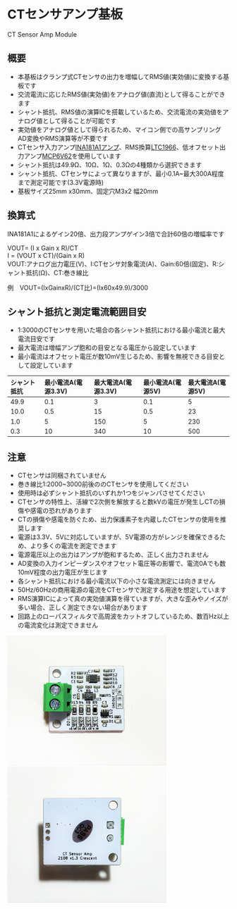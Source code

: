 # CTセンサアンプ基板  
CT Sensor Amp Module

## 概要 
  * 本基板はクランプ式CTセンサの出力を増幅してRMS値(実効値)に変換する基板です  
  * 交流電流に応じたRMS値(実効値)をアナログ値(直流)として得ることができます  
  * シャント抵抗、RMS値の演算ICを搭載しているため、交流電流の実効値をアナログ値として得ることが可能です  
  * 実効値をアナログ値として得られるため、マイコン側での高サンプリングAD変換やRMS演算等が不要です  
  * CTセンサ入力アンプ[INA181A1アンプ][1]、RMS換算[LTC1966][2]、低オフセット出力アンプ[MCP6V62][3]を使用しています  
  * シャント抵抗は49.9Ω、10Ω、1Ω、0.3Ωの4種類から選択できます  
  * シャント抵抗、CTセンサによって異なりますが、最小0.1A~最大300A程度まで測定可能です(3.3V電源時)  
  * 基板サイズ25mm x30mm、固定穴M3x2 幅20mm
  
## 換算式
  INA181A1によるゲイン20倍、出力段アンプゲイン3倍で合計60倍の増幅率です  

  VOUT= (I x Gain x R)/CT  
  I = (VOUT x CT)/(Gain x R)  
  VOUT:アナログ出力電圧(V)、I:CTセンサ対象電流(A)、Gain:60倍(固定)、R:シャント抵抗(Ω)、CT:巻き線比  
  
  例　VOUT=(IxGainxR)/(CT比)=(Ix60x49.9)/3000   

## シャント抵抗と測定電流範囲目安
  * 1:3000のCTセンサを用いた場合の各シャント抵抗における最小電流と最大電流目安です    
  * 最大電流は増幅アンプ飽和の目安となる電圧から設定しています  
  * 最小電流はオフセット電圧が数10mV生じるため、影響を無視できる目安として設定しています  

| シャント抵抗 | 最小電流A(電源3.3V) | 最大電流A(電源3.3V) | 最小電流A(電源5V) | 最大電流A(電源5V) |
|:-----------|:------------|:------------|:------------|:------------|
| 49.9 | 0.1 | 3 | 0.1 | 5 |
| 10.0 | 0.5 | 15 |	0.5 |	23 |
| 1.0 |	5 | 150 | 5	| 230 |
| 0.3 |	10 | 340 | 10 | 500 |				
			 
## 注意 
  * CTセンサは同梱されていません  
  * 巻き線比1:2000~3000前後ののCTセンサを使用してください  
  * 使用時は必ずシャント抵抗のいずれか1つをジャンパさせてください  
  * CTセンサの特性上、活線で2次側を解放すると数kVの電圧が発生しCTの損傷や感電の恐れがあります  
  * CTの損傷や感電を防ぐため、出力保護素子を内蔵したCTセンサの使用を推奨します  
  * 電源は3.3V、5Vに対応していますが、5V電源の方がレンジを確保できるため、より多くの電流を測定できます  
  * 電源電圧以上の出力はアンプが飽和するため、正しく出力されません    
  * AD変換の入力インピーダンスやオフセット電圧等の影響で、電流0Aでも数10mV程度の出力電圧が生じます  
  * 各シャント抵抗における最小電流以下の小さな電流測定には向きません  
  * 50Hz/60Hzの商用電源の電流をCTセンサで測定する用途を想定しています  
  * RMS演算ICによって真の実効値演算を得ていますが、大きな歪みやノイズが多い場合、正しく測定できない場合があります  
  * 回路上のローパスフィルタで高周波をカットオフしているため、数百Hz以上の電流変化は測定できません  
  
<img src="https://raw.githubusercontent.com/meerstern/CT_Sensor_Amp_Module/main/IMG/CT_Amp1.jpeg" width="360">  
<img src="https://raw.githubusercontent.com/meerstern/CT_Sensor_Amp_Module/main/IMG/CT_Amp2.jpeg" width="360">  


[1]: https://www.tij.co.jp/product/jp/INA181 "*1"
[2]: https://www.analog.com/jp/products/ltc1966.html "*2"
[3]: https://www.microchip.com/en-us/product/MCP6V62 "*3"
